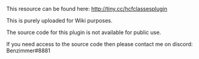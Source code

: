 This resource can be found here: http://tiny.cc/hcfclassesplugin

This is purely uploaded for Wiki purposes.

The source code for this plugin is not available for public use.

If you need access to the source code then please contact me on discord: Benzimmer#8881
